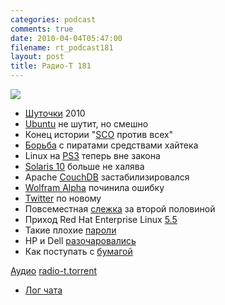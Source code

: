 ```yaml
---
categories: podcast
comments: true
date: 2010-04-04T05:47:00
filename: rt_podcast181
layout: post
title: Радио-Т 181
---
```


![](https://radio-t.com/images/radio-t/rt181.jpg)


- [Шуточки](http://www.opennet.ru/opennews/art.shtml?num=26046) 2010
- [Ubuntu](http://www.opennet.ru/opennews/art.shtml?num=25994) не шутит, но смешно
- Конец истории "[SCO](http://www.opennet.ru/opennews/art.shtml?num=26031) против всех"
- [Борьба](http://itc.ua/node/45123) с пиратами средствами хайтека
- Linux на [PS3](http://www.crunchgear.com/2010/03/29/no-more-linux-for-the-ps3/) теперь вне закона
- [Solaris 10](http://www.opennet.ru/opennews/art.shtml?num=26003) больше не халява
- Apache [CouchDB](http://www.opennet.ru/opennews/art.shtml?num=26023) застабилизировался
- [Wolfram Alpha](http://www.readwriteweb.com/archives/wolfram_alpha_admits_mistake_mobile_site_is_back_i.php) починила ошибку
- [Twitter](http://techcrunch.com/2010/03/30/twitter-launches-a-new-dynamic-homepage/) по новому
- Повсеместная [слежка](http://hitech.tomsk.ru/newsinternet/14671-jelektronnaja-slezhka-za-svoejj-vtorojj.html) за второй половиной
- Приход Red Hat Enterprise Linux [5.5](http://www.opennet.ru/opennews/art.shtml?num=26021)
- Такие плохие [пароли](http://lifehacker.com/5505400/how-id-hack-your-weak-passwords)
- HP и Dell [разочаровались](http://cnews.ru/news/top/index.shtml?2010/04/02/385231)
- Как поступать с [бумагой](http://net.compulenta.ru/520144/)

[Аудио](http://archive.rucast.net/radio-t/media/rt_podcast181.mp3)
[radio-t.torrent](http://www.radio-t.com/torrents/rt_podcast181.mp3.torrent)

* [Лог чата](http://chat.radio-t.com/logs/radio-t-181.html)
<audio src="http://archive.rucast.net/radio-t/media/rt_podcast181.mp3" preload="none"></audio>
